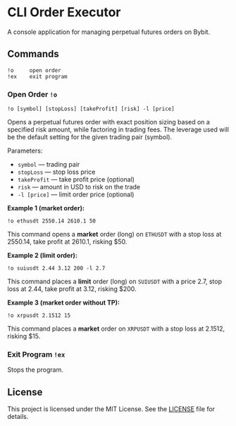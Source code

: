 # CLI Order Executor

A console application for managing perpetual futures orders on Bybit.

## Commands

    !o     open order
    !ex    exit program

### Open Order `!o`

```
!o [symbol] [stopLoss] [takeProfit] [risk] -l [price]
```

Opens a perpetual futures order with exact position sizing based on a specified risk amount, while factoring in trading fees. The leverage used will be the default setting for the given trading pair (symbol).

Parameters:

- `symbol` — trading pair
- `stopLoss` — stop loss price
- `takeProfit` — take profit price (optional)
- `risk` — amount in USD to risk on the trade
- `-l [price]` — limit order price (optional)

**Example 1 (market order):**

```
!o ethusdt 2550.14 2610.1 50
```

This command opens a **market** order (long) on `ETHUSDT` with a stop loss at 2550.14, take profit at 2610.1, risking $50.

**Example 2 (limit order):**

```
!o suiusdt 2.44 3.12 200 -l 2.7
```

This command places a **limit** order (long) on `SUIUSDT` with a price 2.7, stop loss at 2.44, take profit at 3.12, risking $200.

**Example 3 (market order without TP):**

```
!o xrpusdt 2.1512 15
```

This command places a **market** order on `XRPUSDT` with a stop loss at 2.1512, risking $15.

### Exit Program `!ex`

Stops the program.

## License

This project is licensed under the MIT License. See the [LICENSE](LICENSE) file for details.